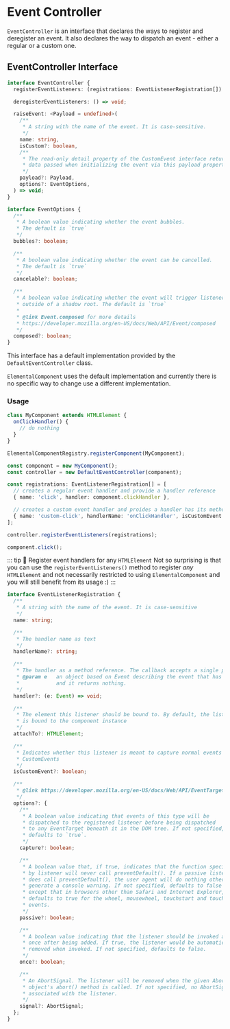 # Event Controller

`EventController` is an interface that declares the ways to register and deregister an
event. It also declares the way to dispatch an event - either a regular or a custom one.

## EventController Interface

```ts
interface EventController {
  registerEventListeners: (registrations: EventListenerRegistration[]) => void;

  deregisterEventListeners: () => void;

  raiseEvent: <Payload = undefined>(
    /**
     * A string with the name of the event. It is case-sensitive.
     */
    name: string,
    isCustom?: boolean,
    /**
     * The read-only detail property of the CustomEvent interface returns any
     * data passed when initializing the event via this payload property
     */
    payload?: Payload,
    options?: EventOptions,
  ) => void;
}

interface EventOptions {
  /**
   * A boolean value indicating whether the event bubbles.
   * The default is `true`
   */
  bubbles?: boolean;

  /**
   * A boolean value indicating whether the event can be cancelled.
   * The default is `true`
   */
  cancelable?: boolean;

  /**
   * A boolean value indicating whether the event will trigger listeners
   * outside of a shadow root. The default is `true`
   *
   * @link Event.composed for more details
   * https://developer.mozilla.org/en-US/docs/Web/API/Event/composed
   */
  composed?: boolean;
}
```

This interface has a default implementation provided by the `DefaultEventController` class.

`ElementalComponent` uses the default implementation and currently there is no
specific way to change use a different implementation.

### Usage

```ts
class MyComponent extends HTMLElement {
  onClickHandler() {
    // do nothing
  }
}

ElementalComponentRegistry.registerComponent(MyComponent);

const component = new MyComponent();
const controller = new DefaultEventController(component);

const registrations: EventListenerRegistration[] = [
  // creates a regular event handler and provide a handler reference
  { name: 'click', handler: component.clickHandler },

  // creates a custom event handler and proides a handler has its method name
  { name: 'custom-click', handlerName: 'onClickHandler', isCustomEvent: true },
];

controller.registerEventListeners(registrations);

component.click();
```

::: tip 💁 Register event handlers for any `HTMLElement`
Not so surprising is that you can use the `registerEventListeners()` method
to register _any_ `HTMLElement` and not necessarily restricted to using
`ElementalComponent` and you will still benefit from its usage :)
:::

```ts
interface EventListenerRegistration {
  /**
   * A string with the name of the event. It is case-sensitive
   */
  name: string;

  /**
   * The handler name as text
   */
  handlerName?: string;

  /**
   * The handler as a method reference. The callback accepts a single parameter:
   * @param e   an object based on Event describing the event that has occurred,
   *            and it returns nothing.
   */
  handler?: (e: Event) => void;

  /**
   * The element this listener should be bound to. By default, the listener
   * is bound to the component instance
   */
  attachTo?: HTMLElement;

  /**
   * Indicates whether this listener is meant to capture normal events or
   * CustomEvents
   */
  isCustomEvent?: boolean;

  /**
   * @link https://developer.mozilla.org/en-US/docs/Web/API/EventTarget/addEventListener
   */
  options?: {
    /**
     * A boolean value indicating that events of this type will be
     * dispatched to the registered listener before being dispatched
     * to any EventTarget beneath it in the DOM tree. If not specified,
     * defaults to `true`.
     */
    capture?: boolean;

    /**
     * A boolean value that, if true, indicates that the function specified
     * by listener will never call preventDefault(). If a passive listener
     * does call preventDefault(), the user agent will do nothing other than
     * generate a console warning. If not specified, defaults to false –
     * except that in browsers other than Safari and Internet Explorer,
     * defaults to true for the wheel, mousewheel, touchstart and touchmove
     * events.
     */
    passive?: boolean;

    /**
     * A boolean value indicating that the listener should be invoked at most
     * once after being added. If true, the listener would be automatically
     * removed when invoked. If not specified, defaults to false.
     */
    once?: boolean;

    /**
     * An AbortSignal. The listener will be removed when the given AbortSignal
     * object's abort() method is called. If not specified, no AbortSignal is
     * associated with the listener.
     */
    signal?: AbortSignal;
  };
}
```
